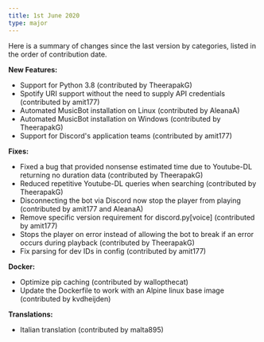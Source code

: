 ```yaml
---
title: 1st June 2020
type: major
---
```


Here is a summary of changes since the last version by categories, listed in the order of contribution date.

**New Features:**
* Support for Python 3.8 (contributed by TheerapakG)
* Spotify URI support without the need to supply API credentials (contributed by amit177)
* Automated MusicBot installation on Linux (contributed by AleanaA)
* Automated MusicBot installation on Windows (contributed by TheerapakG)
* Support for Discord's application teams (contributed by amit177)

**Fixes:**
* Fixed a bug that provided nonsense estimated time due to Youtube-DL returning no duration data (contributed by TheerapakG)
* Reduced repetitive Youtube-DL queries when searching (contributed by TheerapakG)
* Disconnecting the bot via Discord now stop the player from playing (contributed by amit177 and AleanaA)
* Remove specific version requirement for discord.py[voice] (contributed by amit177)
* Stops the player on error instead of allowing the bot to break if an error occurs during playback (contributed by TheerapakG)
* Fix parsing for dev IDs in config (contributed by amit177)

**Docker:**
* Optimize pip caching (contributed by wallopthecat)
* Update the Dockerfile to work with an Alpine linux base image (contributed by kvdheijden)

**Translations:**
* Italian translation (contributed by malta895)

